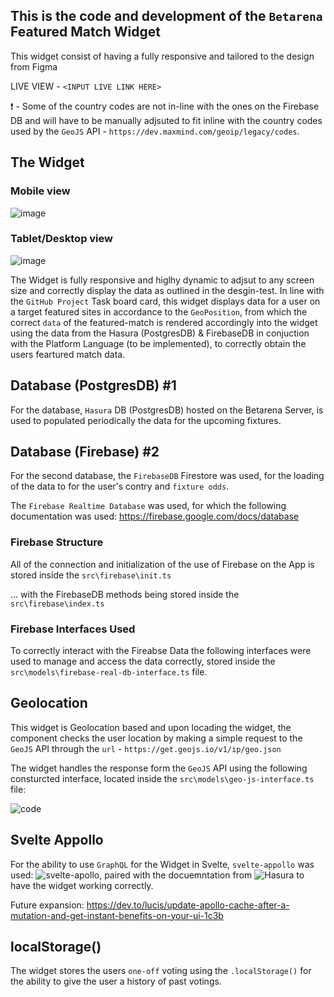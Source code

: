 ## This is the code and development of the `Betarena` Featured Match Widget

This widget consist of having a fully responsive and tailored to the design from Figma

LIVE VIEW - `<INPUT LIVE LINK HERE>`

❗ - Some of the country codes are not in-line with the ones on the Firebase DB and will have to be manually adjsuted to fit inline with the country codes
used by the `GeoJS` API - `https://dev.maxmind.com/geoip/legacy/codes`.

## The Widget

### Mobile view

![image](https://user-images.githubusercontent.com/20924663/137518538-3ffb855e-ced6-497a-82f3-8d279ee6af0b.png)

### Tablet/Desktop view

![image](https://user-images.githubusercontent.com/20924663/137518604-3ba164c8-559f-4269-b14b-9b49f294563f.png)

The Widget is fully responsive and higlhy dynamic to adjsut to any screen size and correctly display the data as outlined in the desgin-test. In line with the `GitHub Project` Task board card, this widget displays data for a user on a target featured sites in accordance to the `GeoPosition`, from which the correct `data` of the featured-match is rendered accordingly into the widget using the data from the Hasura (PostgresDB) & FirebaseDB in conjuction with the Platform Language (to be implemented), to correctly obtain the users feartured match data.

## Database (PostgresDB) #1

For the database, `Hasura` DB (PostgresDB) hosted on the Betarena Server, is used to populated periodically the data for the upcoming fixtures.

## Database (Firebase) #2

For the second database, the `FirebaseDB` Firestore was used, for the loading of the data to for the user's contry and `fixture odds`.

The `Firebase Realtime Database` was used, for which the following documentation was used:
https://firebase.google.com/docs/database

### Firebase Structure

All of the connection and initialization of the use of Firebase on the App is stored inside the `src\firebase\init.ts`

... with the FirebaseDB methods being stored inside the `src\firebase\index.ts`

### Firebase Interfaces Used

To correctly interact with the Fireabse Data the following interfaces were used to manage and access the data correctly, stored inside the `src\models\firebase-real-db-interface.ts` file.

## Geolocation

This widget is Geolocation based and upon locading the widget, the component checks the user location by making a simple request to the `GeoJS` API through the `url` - `https://get.geojs.io/v1/ip/geo.json`

The widget handles the response form the `GeoJS` API using the following consturcted interface, located inside the `src\models\geo-js-interface.ts` file:

![code](https://user-images.githubusercontent.com/20924663/128641768-be309c11-b276-40c9-bfeb-8fb0bff3945c.png)

## Svelte Appollo

For the ability to use `GraphQL` for the Widget in Svelte, `svelte-appollo` was used: ![svelte-apollo](https://github.com/timhall/svelte-apollo), paired with the docuemntation from ![`Hasura`](https://hasura.io/learn/graphql/svelte-apollo/queries/2-create-query/) to have the widget working correctly.

Future expansion: https://dev.to/lucis/update-apollo-cache-after-a-mutation-and-get-instant-benefits-on-your-ui-1c3b

## localStorage()

The widget stores the users `one-off` voting using the `.localStorage()` for the ability to give the user a history of past votings.
